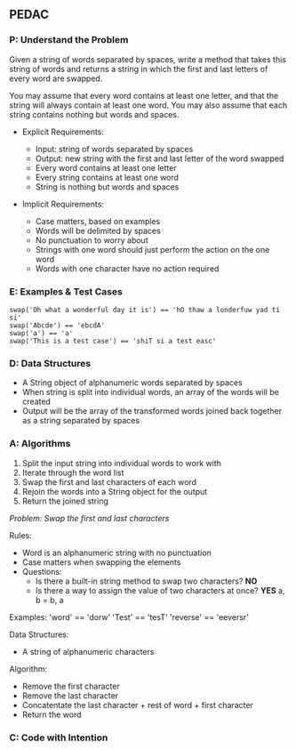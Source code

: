 ## PEDAC

### P: Understand the Problem

Given a string of words separated by spaces, write a method that takes this string of words and returns a string in which the first and last letters of every word are swapped.

You may assume that every word contains at least one letter, and that the string will always contain at least one word. You may also assume that each string contains nothing but words and spaces.

- Explicit Requirements:
  - Input: string of words separated by spaces
  - Output: new string with the first and last letter of the word swapped
  - Every word contains at least one letter
  - Every string contains at least one word
  - String is nothing but words and spaces

- Implicit Requirements:
  - Case matters, based on examples
  - Words will be delimited by spaces
  - No punctuation to worry about
  - Strings with one word should just perform the action on the one word
  - Words with one character have no action required

### E: Examples & Test Cases

    swap('Oh what a wonderful day it is') == 'hO thaw a londerfuw yad ti si'
    swap('Abcde') == 'ebcdA'
    swap('a') == 'a'
    swap('This is a test case') == 'shiT si a test easc'

### D: Data Structures

- A String object of alphanumeric words separated by spaces
- When string is split into individual words, an array of the words will be created
- Output will be the array of the transformed words joined back together as a string separated by spaces

### A: Algorithms

1. Split the input string into individual words to work with
2. Iterate through the word list
3. Swap the first and last characters of each word
4. Rejoin the words into a String object for the output
5. Return the joined string

*Problem: Swap the first and last characters*

Rules:
- Word is an alphanumeric string with no punctuation
- Case matters when swapping the elements
- Questions:
  - Is there a built-in string method to swap two characters? **NO**
  - Is there a way to assign the value of two characters at once? **YES**
    a, b = b, a

Examples:
'word' == 'dorw'
'Test' == 'tesT'
'reverse' == 'eeversr'

Data Structures:
- A string of alphanumeric characters

Algorithm:
- Remove the first character
- Remove the last character
- Concatentate the last character + rest of word + first character
- Return the word

### C: Code with Intention